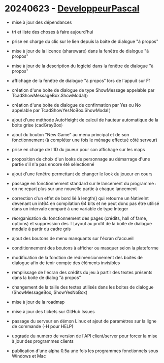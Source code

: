 # 20240623 - [DeveloppeurPascal](https://github.com/DeveloppeurPascal)

* mise à jour des dépendances

* tri et liste des choses à faire aujourd'hui
* prise en charge du clic sur le lien depuis la boite de dialogue "à propos"
* mise à jour de la licence (shareware) dans la fenêtre de dialogue "à propos"
* mise à jour de la description du logiciel dans la fenêtre de dialogue "à propos"
* affichage de la fenêtre de dialogue "à propos" lors de l'appuit sur F1

* création d'une boite de dialogue de type ShowMessage appelable par TcadShowMessageBox.ShowModal()
* création d'une boite de dialogue de confirmation par Yes ou No appelable par TcadShowYesNoBox.ShowModal(

* ajout d'une méthode AutoHeight de calcul de hauteur automatique de la boite grise (cadGrayBox)
* ajout du bouton "New Game" au menu principal et de son fonctionnement (à compléter une fois le ménage effectué côté serveur)

* prise en charge de l'ID du joueur pour son affichage sur les maps
* proposition de choix d'un looks de personnage au démarrage d'une partie s'il n'a pas encore été sélectionné
* ajout d'une fenêtre permettant de changer le look du joueur en cours

* passage en fonctionnement standard sur le lancement du programme : on ne repart plus sur une nouvelle partie à chaque lancement

* correction d'un effet de bord lié à length() qui retourne un NativeInt devenant un int64 en compilation 64 bits et ne peut donc pas être utilisé dans un intervale comparé à une variable de type Integer

* réorganisation du fonctionnement des pages (crédits, hall of fame, options) et suppression des TLayout au profit de la boite de dialogue modale à partir du cadre gris

* ajout des boutons de menu manquants sur l'écran d'accueil
* conditionnement des boutons à afficher ou masquer selon la plateforme
* modification de la fonction de redimensionnement des boites de dialogue afin de tenir compte des éléments invisibles

* remplissage de l'écran des crédits du jeu à partir des textes présents dans la boite de dialog "à propos"

* changement de la taille des textes utilisés dans les boites de dialogue (ShowMessageBox, ShowYesNoBox)

* mise à jour de la roadmap
* mise à jour des tickets sur GitHub Issues

* passage du serveur en démon Linux et ajout de paramètres sur la ligne de commande (-H pour HELP)

* upgrade du numéro de version de l'API client/server pour forcer la mise à jour des programmes clients

* publication d'une alpha 0.5a une fois les programmes fonctionnels sous Windows et Mac
